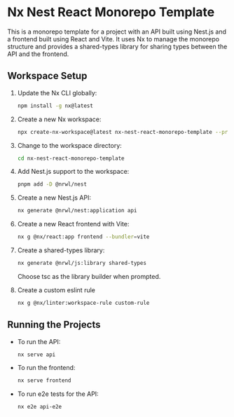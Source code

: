 # Nx Nest React Monorepo Template

This is a monorepo template for a project with an API built using Nest.js and a frontend built using React and Vite. It uses Nx to manage the monorepo structure and provides a shared-types library for sharing types between the API and the frontend.

## Workspace Setup

1. Update the Nx CLI globally:

   ```bash
   npm install -g nx@latest
   ```

2. Create a new Nx workspace:

   ```bash
   npx create-nx-workspace@latest nx-nest-react-monorepo-template --preset=empty --packageManager=pnpm
   ```

3. Change to the workspace directory:

   ```bash
   cd nx-nest-react-monorepo-template
   ```

4. Add Nest.js support to the workspace:

   ```bash
   pnpm add -D @nrwl/nest
   ```

5. Create a new Nest.js API:

   ```bash
   nx generate @nrwl/nest:application api
   ```

6. Create a new React frontend with Vite:

   ```bash
   nx g @nx/react:app frontend --bundler=vite
   ```

7. Create a shared-types library:

   ```bash
   nx generate @nrwl/js:library shared-types
   ```
    Choose tsc as the library builder when prompted.

8. Create a custom eslint rule

   ```bash
   nx g @nx/linter:workspace-rule custom-rule
   ```

## Running the Projects

- To run the API:

  ```bash
  nx serve api
  ```

- To run the frontend:

  ```bash
  nx serve frontend
  ```

- To run e2e tests for the API:

  ```bash
  nx e2e api-e2e
  ```
  
